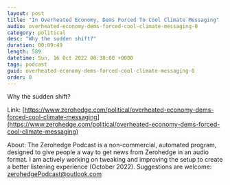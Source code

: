 ```yaml
---
layout: post
title: "In Overheated Economy, Dems Forced To Cool Climate Messaging"
audio: overheated-economy-dems-forced-cool-climate-messaging-0
category: political
desc: "Why the sudden shift?"
duration: 00:09:49
length: 589
datetime: Sun, 16 Oct 2022 00:30:00 +0000
tags: podcast
guid: overheated-economy-dems-forced-cool-climate-messaging-0
order: 0
---
```

Why the sudden shift?

Link: [https://www.zerohedge.com/political/overheated-economy-dems-forced-cool-climate-messaging](https://www.zerohedge.com/political/overheated-economy-dems-forced-cool-climate-messaging)

About: The Zerohedge Podcast is a non-commercial, automated program, designed to give people a way to get news from Zerohedge in an audio format.  I am actively working on tweaking and improving the setup to create a better listening experience (October 2022).  Suggestions are welcome: [zerohedgePodcast@outlook.com](mailto:zerohedgePodcast@outlook.com)